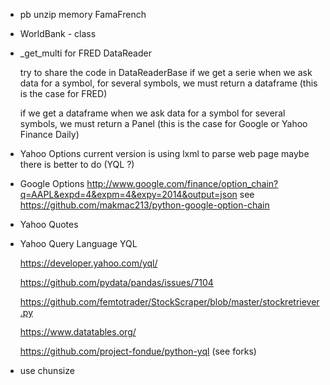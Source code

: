 * pb unzip memory FamaFrench

* WorldBank - class

* _get_multi for FRED DataReader

  try to share the code in DataReaderBase
  if we get a serie when we ask data for a symbol,
  for several symbols, we must return a dataframe (this is the case for FRED)

  if we get a dataframe when we ask data for a symbol
  for several symbols, we must return a Panel (this is the case for Google or Yahoo Finance Daily)

* Yahoo Options
  current version is using lxml to parse web page
  maybe there is better to do (YQL ?)

* Google Options
  http://www.google.com/finance/option_chain?q=AAPL&expd=4&expm=4&expy=2014&output=json
  see https://github.com/makmac213/python-google-option-chain

* Yahoo Quotes

* Yahoo Query Language YQL

  https://developer.yahoo.com/yql/
  
  https://github.com/pydata/pandas/issues/7104
  
  https://github.com/femtotrader/StockScraper/blob/master/stockretriever.py
  
  https://www.datatables.org/
  
  https://github.com/project-fondue/python-yql (see forks)


* use chunsize
